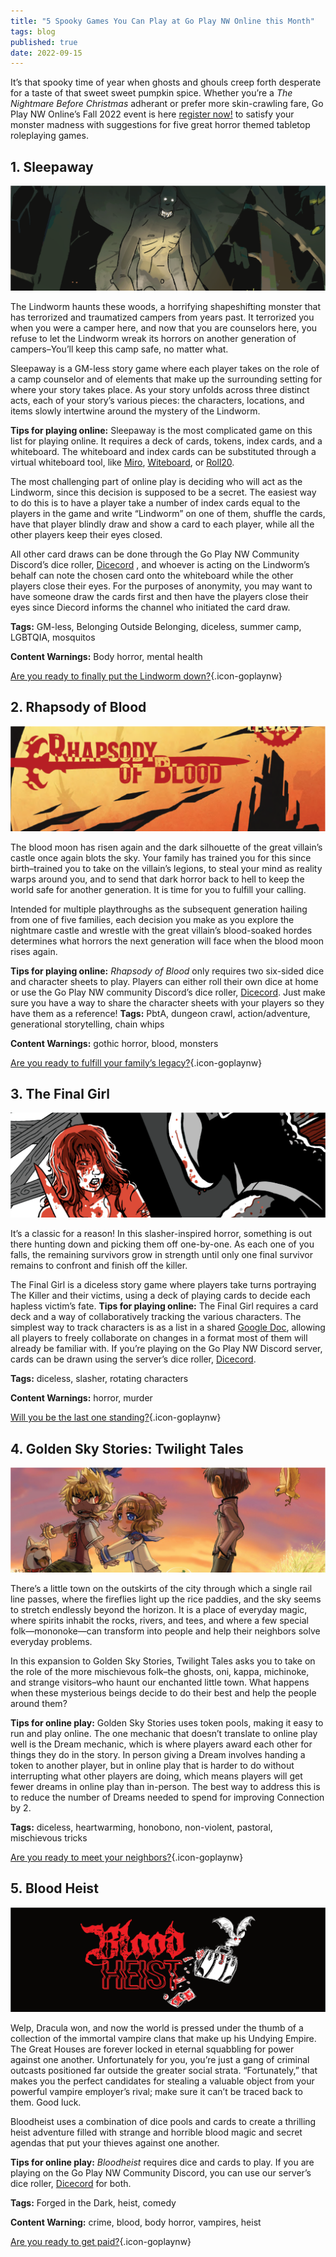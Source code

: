```yaml
---
title: "5 Spooky Games You Can Play at Go Play NW Online this Month"
tags: blog
published: true
date: 2022-09-15
---
```


It’s that spooky time of year when ghosts and ghouls creep forth desperate for a taste of that sweet sweet pumpkin spice. Whether you’re a *The Nightmare Before Christmas* adherant or prefer more skin-crawling fare, Go Play NW Online’s Fall 2022 event is here [register now!](/register) to satisfy your monster madness with suggestions for five great horror themed tabletop roleplaying games. 
## 1. Sleepaway
![A shadowy specter looms in the forest. It’s eyes glow white as the light from a campfire flickers across its gaunt frame.][1]

[1]: /images/sleepaway.png "Sleepaway"

The Lindworm haunts these woods, a horrifying shapeshifting monster that has terrorized and traumatized campers from years past. It terrorized you when you were a camper here, and now that you are counselors here, you refuse to let the Lindworm wreak its horrors on another generation of campers–You’ll keep this camp safe, no matter what.

Sleepaway is a GM-less story game where each player takes on the role of a camp counselor and of elements that make up the surrounding setting for where your story takes place. As your story unfolds across three distinct acts, each of your story’s various pieces: the characters, locations, and items slowly intertwine around the mystery of the Lindworm. 

**Tips for playing online:** Sleepaway is the most complicated game on this list for playing online. It requires a deck of cards, tokens, index cards, and a whiteboard. The whiteboard and index cards can be substituted through a virtual whiteboard tool, like [Miro](http://miro.com), [Witeboard](https://witeboard.com), or [Roll20](https://roll20.net/). 

The most challenging part of online play is deciding who will act as the Lindworm, since this decision is supposed to be a secret. The easiest way to do this is to have a player take a number of index cards equal to the players in the game and write “Lindworm” on one of them, shuffle the cards, have that player blindly draw and show a card to each player, while all the other players keep their eyes closed.

All other card draws can be done through the Go Play NW Community Discord’s dice roller, [Dicecord](/how-to-use-dicecord) , and whoever is acting on the Lindworm’s behalf can note the chosen card onto the whiteboard while the other players close their eyes. For the purposes of anonymity, you may want to have someone draw the cards first and then have the players close their eyes since Diecord informs the channel who initiated the card draw.

**Tags:** GM-less, Belonging Outside Belonging, diceless, summer camp, LGBTQIA, mosquitos

**Content Warnings:** Body horror, mental health 

[Are you ready to finally put the Lindworm down?](https://possumcreekgames.com/en-gb/products/sleepaway){.icon-goplaynw}
## 2. Rhapsody of Blood
![Rhapsody of Blood in blood red overlaid on an orange sky with a shadowy castle silhouetted in the distance][2]

[2]: /images/rhapsodyofblood.png "Rhapsody of Blood"

The blood moon has risen again and the dark silhouette of the great villain’s castle once again blots the sky. Your family has trained you for this since birth–trained you to take on the villain’s legions, to steal your mind as reality warps around you, and to send that dark horror back to hell to keep the world safe for another generation. It is time for you to fulfill your calling.

Intended for multiple playthroughs as the subsequent generation hailing from one of five families, each decision you make as you explore the nightmare castle and wrestle with the great villain’s blood-soaked hordes determines what horrors the next generation will face when the blood moon rises again.

**Tips for playing online:** *Rhapsody of Blood* only requires two six-sided dice and character sheets to play. Players can either roll their own dice at home or use the Go Play NW community Discord’s dice roller, [Dicecord](/how-to-use-dicecord). Just make sure you have a way to share the character sheets with your players so they have them as a reference!
**Tags:** PbtA, dungeon crawl, action/adventure, generational storytelling, chain whips 

**Content Warnings:** gothic horror, blood, monsters

[Are you ready to fulfill your family’s legacy?](https://ufo-mina.itch.io/rhapsody-of-blood){.icon-goplaynw}
## 3. The Final Girl
![A blood-soaked woman brandishing a knife gets ready to defend herself against the masked killer slowly lumbering toward her.][3]

[3]: /images/thefinalgirl.png "The Final Girl"

It’s a classic for a reason! In this slasher-inspired horror, something is out there hunting down and picking them off one-by-one. As each one of you falls, the remaining survivors grow in strength until only one final survivor remains to confront and finish off the killer.

The Final Girl is a diceless story game where players take turns portraying The Killer and their victims, using a deck of playing cards to decide each hapless victim’s fate.
**Tips for playing online:** The Final Girl requires a card deck and a way of collaboratively tracking the various characters. The simplest way to track characters is as a list in a shared [Google Doc](https://docs.google.com/), allowing all players to freely collaborate on changes in a format most of them will already be familiar with. If you’re playing on the Go Play NW Discord server, cards can be drawn using the server’s dice roller, [Dicecord](/how-to-use-dicecord).

**Tags:** diceless, slasher, rotating characters

**Content Warnings:** horror, murder

[Will you be the last one standing?](https://www.drivethrurpg.com/product/182628/The-Final-Girl){.icon-goplaynw}
## 4. Golden Sky Stories: Twilight Tales
![Two human children try go get a disgruntled (but very cute oni) to come play with them.][4]

[4]: /images/gss-twilighttales.png "Golden Sky Stories: Twilight Tales"

There’s a little town on the outskirts of the city through which a single rail line passes, where the fireflies light up the rice paddies, and the sky seems to stretch endlessly beyond the horizon. It is a place of everyday magic, where spirits inhabit the rocks, rivers, and tees, and where a few special folk—mononoke—can transform into people and help their neighbors solve everyday problems.

In this expansion to Golden Sky Stories, Twilight Tales asks you to take on the role of the more mischievous folk–the ghosts, oni, kappa, michinoke, and strange visitors–who haunt our enchanted little town. What happens when these mysterious beings decide to do their best and help the people around them? 

**Tips for online play:** Golden Sky Stories uses token pools, making it easy to run and play online. The one mechanic that doesn’t translate to online play well is the Dream mechanic, which is where players award each other for things they do in the story. In person giving a Dream involves handing a token to another player, but in online play that is harder to do without interrupting what other players are doing, which means players will get fewer dreams in online play than in-person. The best way to address this is to reduce the number of Dreams needed to spend for improving Connection by 2.
 
**Tags:** diceless, heartwarming, honobono, non-violent, pastoral, mischievous tricks

[Are you ready to meet your neighbors?](https://starline.itch.io/twilight-tales){.icon-goplaynw}
## 5. Blood Heist
![A bat desperately trying to fly away with a stuffed suitcase spilling cash next to the words “Blood Heist.”][5]

[5]: /images/bloodheist.png "Blood Heist"

Welp, Dracula won, and now the world is pressed under the thumb of a collection of the immortal vampire clans that make up his Undying Empire. The Great Houses are forever locked in eternal squabbling for power against one another. Unfortunately for you, you’re just a gang of criminal outcasts positioned far outside the greater social strata. “Fortunately,” that makes you the perfect candidates for stealing a valuable object from your powerful vampire employer’s rival; make sure it can’t be traced back to them. Good luck.

Bloodheist uses a combination of dice pools and cards to create a thrilling heist adventure filled with strange and horrible blood magic and secret agendas that put your thieves against one another.

**Tips for online play:** *Bloodheist* requires dice and cards to play. If you are playing on the Go Play NW Community Discord, you can use our server’s dice roller,  [Dicecord](/how-to-use-dicecord) for both. 

**Tags:** Forged in the Dark, heist, comedy

**Content Warning:** crime, blood, body horror, vampires, heist

[Are you ready to get paid?](https://graculusdroog.itch.io/bloodheist){.icon-goplaynw}